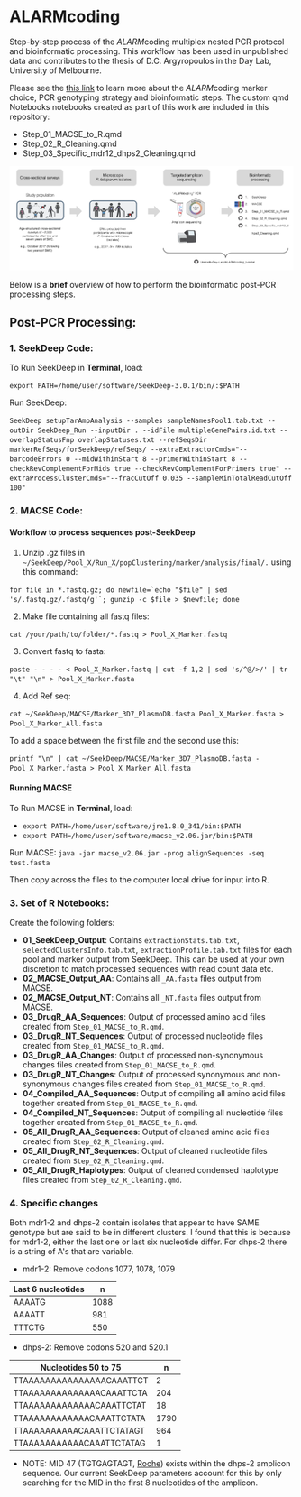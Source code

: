 # ALARMcoding 

Step-by-step process of the *ALARM*coding multiplex nested PCR protocol and bioinformatic processing. This workflow has been used in unpublished data and contributes to the thesis of D.C. Argyropoulos in the Day Lab, University of Melbourne.

Please see the [this link]() to learn more about the *ALARM*coding marker choice, PCR genotyping strategy and bioinformatic steps. The custom qmd Notebooks notebooks created as part of this work are included in this repository: 

- Step_01_MACSE_to_R.qmd
- Step_02_R_Cleaning.qmd
- Step_03_Specific_mdr12_dhps2_Cleaning.qmd 

![](ALARMcoding/Images/ALARMcoding_Process.png)

Below is a **brief** overview of how to perform the bioinformatic post-PCR processing steps. 

## Post-PCR Processing: 

### 1. SeekDeep Code: 

To Run SeekDeep in **Terminal**, load:

`export PATH=/home/user/software/SeekDeep-3.0.1/bin/:$PATH`

Run SeekDeep: 

`SeekDeep setupTarAmpAnalysis --samples sampleNamesPool1.tab.txt --outDir SeekDeep_Run --inputDir . --idFile multipleGenePairs.id.txt --overlapStatusFnp overlapStatuses.txt --refSeqsDir markerRefSeqs/forSeekDeep/refSeqs/ --extraExtractorCmds="--barcodeErrors 0 --midWithinStart 8 --primerWithinStart 8 --checkRevComplementForMids true --checkRevComplementForPrimers true" --extraProcessClusterCmds="--fracCutOff 0.035 --sampleMinTotalReadCutOff 100"`

### 2. MACSE Code: 

#### Workflow to process sequences post-SeekDeep

1.  Unzip .gz files in `~/SeekDeep/Pool_X/Run_X/popClustering/marker/analysis/final/.` using this command:

`` for file in *.fastq.gz; do newfile=`echo "$file" | sed 's/.fastq.gz/.fastq/g'`; gunzip -c $file > $newfile; done ``

2.  Make file containing all fastq files:

`cat /your/path/to/folder/*.fastq > Pool_X_Marker.fastq`

3.  Convert fastq to fasta:

`paste - - - - < Pool_X_Marker.fastq | cut -f 1,2 | sed 's/^@/>/' | tr "\t" "\n" > Pool_X_Marker.fasta`

4.  Add Ref seq:

`cat ~/SeekDeep/MACSE/Marker_3D7_PlasmoDB.fasta Pool_X_Marker.fasta > Pool_X_Marker_All.fasta`

To add a space between the first file and the second use this:

`printf "\n" | cat ~/SeekDeep/MACSE/Marker_3D7_PlasmoDB.fasta - Pool_X_Marker.fasta > Pool_X_Marker_All.fasta`

#### Running MACSE

To Run MACSE in **Terminal**, load:

-   `export PATH=/home/user/software/jre1.8.0_341/bin:$PATH`
-   `export PATH=/home/user/software/macse_v2.06.jar/bin:$PATH`

Run MACSE: `java -jar macse_v2.06.jar -prog alignSequences -seq test.fasta`

Then copy across the files to the computer local drive for input into R. 

### 3. Set of R Notebooks: 

Create the following folders: 

- **01_SeekDeep_Output**: Contains `extractionStats.tab.txt`, `selectedClustersInfo.tab.txt`, `extractionProfile.tab.txt` files for each pool and marker output from SeekDeep. This can be used at your own discretion to match processed sequences with read count data etc. 
- **02_MACSE_Output_AA**: Contains all `_AA.fasta` files output from MACSE.
- **02_MACSE_Output_NT**: Contains all `_NT.fasta` files output from MACSE.
- **03_DrugR_AA_Sequences**: Output of processed amino acid files created from `Step_01_MACSE_to_R.qmd`.
- **03_DrugR_NT_Sequences**: Output of processed nucleotide files created from `Step_01_MACSE_to_R.qmd`.
- **03_DrugR_AA_Changes**: Output of processed non-synonymous changes files created from `Step_01_MACSE_to_R.qmd`.
- **03_DrugR_NT_Changes**: Output of processed synonymous and non-synonymous changes files created from `Step_01_MACSE_to_R.qmd`.
- **04_Compiled_AA_Sequences**: Output of compiling all amino acid files together created from `Step_01_MACSE_to_R.qmd`.
- **04_Compiled_NT_Sequences**: Output of compiling all nucleotide files together created from `Step_01_MACSE_to_R.qmd`.
- **05_All_DrugR_AA_Sequences**: Output of cleaned amino acid files created from `Step_02_R_Cleaning.qmd`.
- **05_All_DrugR_NT_Sequences**: Output of cleaned nucleotide files created from `Step_02_R_Cleaning.qmd`.
- **05_All_DrugR_Haplotypes**: Output of cleaned condensed haplotype files created from `Step_02_R_Cleaning.qmd`.

### 4. Specific changes 

Both mdr1-2 and dhps-2 contain isolates that appear to have SAME genotype but are said to be in different clusters. I found that this is because for mdr1-2, either the last one or last six nucleotide differ. For dhps-2 there is a string of A's that are variable. 

- mdr1-2: Remove codons 1077, 1078, 1079

| Last 6 nucleotides      | n |
| ----------- | ----------- |
| AAAATG      | 1088       |
| AAAATT   | 981        |
| TTTCTG   | 550        |

- dhps-2: Remove codons 520 and 520.1

| Nucleotides 50 to 75      | n |
| ----------- | ----------- |
| TTAAAAAAAAAAAAAAACAAATTCT      | 2       |
| TTAAAAAAAAAAAAAACAAATTCTA   | 204        |
| TTAAAAAAAAAAAAACAAATTCTAT   | 18        |
| TTAAAAAAAAAAAACAAATTCTATA      | 1790       |
| TTAAAAAAAAAACAAATTCTATAGT   | 964        |
| TTAAAAAAAAAAACAAATTCTATAG   | 1        |

- NOTE: MID 47 (TGTGAGTAGT, [Roche](https://www.yumpu.com/en/document/read/24794008/roche-mid-adapters)) exists within the dhps-2 amplicon sequence. Our current SeekDeep parameters account for this by only searching for the MID in the first 8 nucleotides of the amplicon.  
